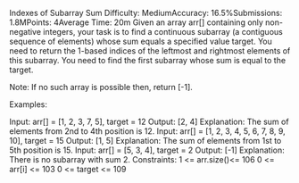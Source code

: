Indexes of Subarray Sum
Difficulty: MediumAccuracy: 16.5%Submissions: 1.8MPoints: 4Average Time: 20m
Given an array arr[] containing only non-negative integers, your task is to find a continuous subarray (a contiguous sequence of elements) whose sum equals a specified value target. You need to return the 1-based indices of the leftmost and rightmost elements of this subarray. You need to find the first subarray whose sum is equal to the target.

Note: If no such array is possible then, return [-1].

Examples:

Input: arr[] = [1, 2, 3, 7, 5], target = 12
Output: [2, 4]
Explanation: The sum of elements from 2nd to 4th position is 12.
Input: arr[] = [1, 2, 3, 4, 5, 6, 7, 8, 9, 10], target = 15
Output: [1, 5]
Explanation: The sum of elements from 1st to 5th position is 15.
Input: arr[] = [5, 3, 4], target = 2
Output: [-1]
Explanation: There is no subarray with sum 2.
Constraints:
1 <= arr.size()<= 106
0 <= arr[i] <= 103
0 <= target <= 109